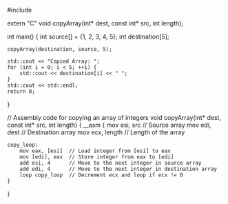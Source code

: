 #include <iostream>

extern "C" void copyArray(int* dest, const int* src, int length);

int main() {
    int source[] = {1, 2, 3, 4, 5};
    int destination[5];

    copyArray(destination, source, 5);

    std::cout << "Copied Array: ";
    for (int i = 0; i < 5; ++i) {
        std::cout << destination[i] << " ";
    }
    std::cout << std::endl;
    return 0;
}

// Assembly code for copying an array of integers
void copyArray(int* dest, const int* src, int length) {
    __asm {
        mov esi, src    // Source array
        mov edi, dest   // Destination array
        mov ecx, length // Length of the array

    copy_loop:
        mov eax, [esi]  // Load integer from [esi] to eax
        mov [edi], eax  // Store integer from eax to [edi]
        add esi, 4      // Move to the next integer in source array
        add edi, 4      // Move to the next integer in destination array
        loop copy_loop  // Decrement ecx and loop if ecx != 0
    }
}
